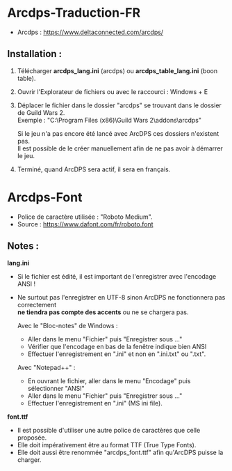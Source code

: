 # Arcdps-Traduction-FR

- Arcdps : https://www.deltaconnected.com/arcdps/

## Installation :
1. Télécharger **arcdps_lang.ini** (arcdps) ou **arcdps_table_lang.ini** (boon table).

2. Ouvrir l'Explorateur de fichiers ou avec le raccourci : Windows + E

3. Déplacer le fichier dans le dossier "arcdps" se trouvant dans le dossier de Guild Wars 2. <br>
   Exemple : "C:\Program Files (x86)\Guild Wars 2\addons\arcdps\"

   Si le jeu n'a pas encore été lancé avec ArcDPS ces dossiers n'existent pas. <br>
   Il est possible de le créer manuellement afin de ne pas avoir à démarrer le jeu.

4. Terminé, quand ArcDPS sera actif, il sera en français.

# Arcdps-Font
   - Police de caractère utilisée : "Roboto Medium".
   - Source : https://www.dafont.com/fr/roboto.font

## Notes :
**lang.ini**
- Si le fichier est édité, il est important de l'enregistrer avec l'encodage ANSI !
- Ne surtout pas l'enregistrer en UTF-8 sinon ArcDPS ne fonctionnera pas correctement <br>
  __ne tiendra pas compte des accents__ ou ne se chargera pas.

  Avec le "Bloc-notes" de Windows :
   - Aller dans le menu "Fichier" puis "Enregistrer sous ..."
   - Vérifier que l'encodage en bas de la fenêtre indique bien ANSI
   - Effectuer l'enregistrement en ".ini" et non en ".ini.txt" ou ".txt".

  Avec "Notepad++" :
   - En ouvrant le fichier, aller dans le menu "Encodage" puis sélectionner "ANSI"
   - Aller dans le menu "Fichier" puis "Enregistrer sous ..."
   - Effectuer l'enregistrement en ".ini" (MS ini file).

**font.ttf**
- Il est possible d'utiliser une autre police de caractères que celle proposée.
- Elle doit impérativement être au format TTF (True Type Fonts).
- Elle doit aussi être renommée "arcdps_font.ttf" afin qu'ArcDPS puisse la charger.

